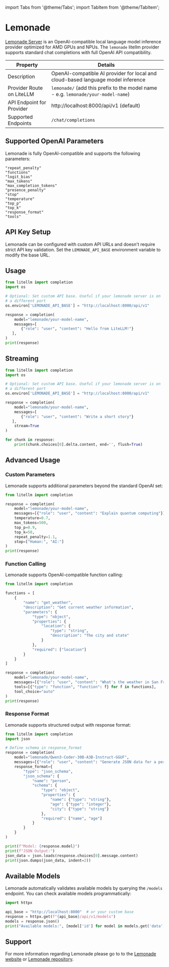 import Tabs from '@theme/Tabs';
import TabItem from '@theme/TabItem';

# Lemonade

[Lemonade Server](https://lemonade-server.ai/) is an OpenAI-compatible local language model inference provider optimized for AMD GPUs and NPUs. The `lemonade` litellm provider supports standard chat completions with full OpenAI API compatibility.

| Property | Details |
|-------|-------|
| Description | OpenAI-compatible AI provider for local and cloud-based language model inference |
| Provider Route on LiteLLM | `lemonade/` (add this prefix to the model name - e.g. `lemonade/your-model-name`) |
| API Endpoint for Provider | http://localhost:8000/api/v1 (default) |
| Supported Endpoints | `/chat/completions` |

## Supported OpenAI Parameters

Lemonade is fully OpenAI-compatible and supports the following parameters:

```
"repeat_penalty"
"functions"
"logit_bias"
"max_tokens"
"max_completion_tokens"
"presence_penalty"
"stop"
"temperature"
"top_p"
"top_k"
"response_format"
"tools"
```


## API Key Setup

Lemonade can be configured with custom API URLs and doesn't require strict API key validation. Set the `LEMONADE_API_BASE` environment variable to modify the base URL.

## Usage

<Tabs>
<TabItem value="sdk" label="SDK">

```python
from litellm import completion
import os

# Optional: Set custom API base. Useful if your lemonade server is on
# a different port
os.environ['LEMONADE_API_BASE'] = "http://localhost:8000/api/v1"

response = completion(
    model="lemonade/your-model-name",
    messages=[
       {"role": "user", "content": "Hello from LiteLLM!"}
   ],
)
print(response)
```

## Streaming

```python
from litellm import completion
import os

# Optional: Set custom API base. Useful if your lemonade server is on
# a different port
os.environ['LEMONADE_API_BASE'] = "http://localhost:8000/api/v1"

response = completion(
    model="lemonade/your-model-name",
    messages=[
       {"role": "user", "content": "Write a short story"}
   ],
    stream=True
)

for chunk in response:
    print(chunk.choices[0].delta.content, end='', flush=True)
```

## Advanced Usage

### Custom Parameters

Lemonade supports additional parameters beyond the standard OpenAI set:

```python
from litellm import completion

response = completion(
    model="lemonade/your-model-name",
    messages=[{"role": "user", "content": "Explain quantum computing"}],
    temperature=0.7,
    max_tokens=500,
    top_p=0.9,
    top_k=50,
    repeat_penalty=1.1,
    stop=["Human:", "AI:"]
)
print(response)
```

### Function Calling

Lemonade supports OpenAI-compatible function calling:

```python
from litellm import completion

functions = [
    {
        "name": "get_weather",
        "description": "Get current weather information",
        "parameters": {
            "type": "object",
            "properties": {
                "location": {
                    "type": "string",
                    "description": "The city and state"
                }
            },
            "required": ["location"]
        }
    }
]

response = completion(
    model="lemonade/your-model-name",
    messages=[{"role": "user", "content": "What's the weather in San Francisco?"}],
    tools=[{"type": "function", "function": f} for f in functions],
    tool_choice="auto"
)
print(response)
```

### Response Format

Lemonade supports structured output with response format:

```python
from litellm import completion
import json

# Define schema in response_format
response = completion(
    model="lemonade/Qwen3-Coder-30B-A3B-Instruct-GGUF",
    messages=[{"role": "user", "content": "Generate JSON data for a person with their name, age, and city."}],
    response_format={
        "type": "json_schema",
        "json_schema": {
            "name": "person",
            "schema": {
                "type": "object",
                "properties": {
                    "name": {"type": "string"},
                    "age": {"type": "integer"},
                    "city": {"type": "string"}
                },
                "required": ["name", "age"]
            }
        }
    }
)

print(f"Model: {response.model}")
print(f"JSON Output:")
json_data = json.loads(response.choices[0].message.content)
print(json.dumps(json_data, indent=2))
```

## Available Models

Lemonade automatically validates available models by querying the `/models` endpoint. You can check available models programmatically:

```python
import httpx

api_base = "http://localhost:8000"  # or your custom base
response = httpx.get(f"{api_base}/api/v1/models")
models = response.json()
print("Available models:", [model['id'] for model in models.get('data', [])])
```

## Support

For more information regarding Lemonade please go to to the [Lemonade website](https://lemonade-server.ai/) or [Lemonade repository](https://github.com/lemonade-sdk/lemonade).
